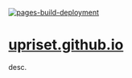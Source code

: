 [![pages-build-deployment](https://github.com/upriset/upriset.github.io/actions/workflows/pages/pages-build-deployment/badge.svg?branch=main)](https://github.com/upriset/upriset.github.io/actions/workflows/pages/pages-build-deployment)

# [upriset.github.io](https://upriset.github.io/)
desc.
